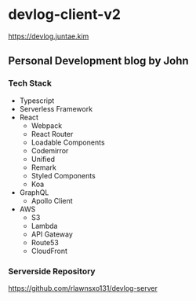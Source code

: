 # devlog-client-v2
<https://devlog.juntae.kim>
## Personal Development blog by John
### Tech Stack
* Typescript
* Serverless Framework
* React
  * Webpack
  * React Router
  * Loadable Components
  * Codemirror
  * Unified
  * Remark
  * Styled Components
  * Koa
* GraphQL
  * Apollo Client
* AWS
  * S3
  * Lambda
  * API Gateway
  * Route53
  * CloudFront
### Serverside Repository
<https://github.com/rlawnsxo131/devlog-server>

